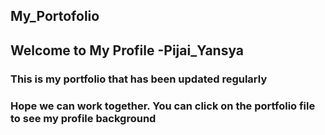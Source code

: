 ## My_Portofolio
## Welcome to My Profile -Pijai_Yansya
### This is my portfolio that has been updated regularly
### Hope we can work together. You can click on the portfolio file to see my profile background
